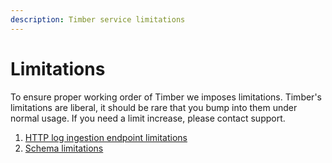 ```yaml
---
description: Timber service limitations
---
```


# Limitations

To ensure proper working order of Timber we imposes limitations. Timber's limitations are liberal, it should be rare that you bump into them under normal usage. If you need a limit increase, please contact support.

1. [HTTP log ingestion endpoint limitations](../setup/protocols/http/#limitations)
2. [Schema limitations](schema-maintenance.md#limitations)



